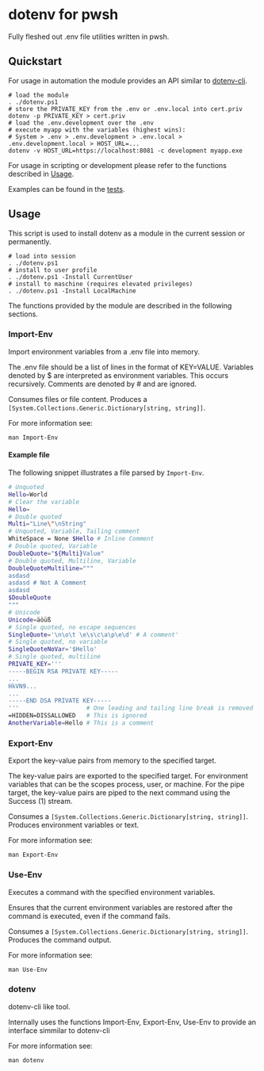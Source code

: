 # dotenv for pwsh

Fully fleshed out .env file utilities written in pwsh.

## Quickstart

For usage in automation the module provides an API similar to [dotenv-cli](https://github.com/entropitor/dotenv-cli).

```pwsh
# load the module
. ./dotenv.ps1
# store the PRIVATE_KEY from the .env or .env.local into cert.priv
dotenv -p PRIVATE_KEY > cert.priv
# load the .env.development over the .env
# execute myapp with the variables (highest wins):
# System > .env > .env.development > .env.local > .env.development.local > HOST_URL=...
dotenv -v HOST_URL=https://localhost:8081 -c development myapp.exe
```

For usage in scripting or development please refer to the functions described in [Usage](#usage).

Examples can be found in the [tests](dotenv.Tests.ps1).

## Usage

This script is used to install dotenv as a module in the current session or permanently.

```pwsh
# load into session
. ./dotenv.ps1
# install to user profile
. ./dotenv.ps1 -Install CurrentUser
# install to maschine (requires elevated privileges)
. ./dotenv.ps1 -Install LocalMachine
```

The functions provided by the module are described in the following sections.

### Import-Env

Import environment variables from a .env file into memory.

The .env file should be a list of lines in the format of KEY=VALUE.
Variables denoted by $ are interpreted as environment variables. This occurs recursively.
Comments are denoted by # and are ignored.

Consumes files or file content.
Produces a `[System.Collections.Generic.Dictionary[string, string]]`.

For more information see:

```pwsh
man Import-Env
```

#### Example file

The following snippet illustrates a file parsed by `Import-Env`.

```bash
# Unquoted
Hello=World
# Clear the variable
Hello=
# Double quoted
Multi="Line\"\nString"
# Unquoted, Variable, Tailing comment
WhiteSpace = None $Hello # Inline Comment
# Double quoted, Variable
DoubleQuote="${Multi}Value"
# Double quoted, Multiline, Variable
DoubleQuoteMultiline="""
asdasd
asdasd # Not A Comment
asdasd
$DoubleQuote
"""
# Unicode
Unicode=äöüß
# Single quoted, no escape sequences
SingleQuote='\n\o\t \e\s\c\a\p\e\d' # A comment'
# Single quoted, no variable
SingleQuoteNoVar='$Hello'
# Single quoted, multiline
PRIVATE_KEY='''
-----BEGIN RSA PRIVATE KEY-----
...
HkVN9...
...
-----END DSA PRIVATE KEY-----
'''                   # One leading and tailing line break is removed
=HIDDEN=DISSALLOWED   # This is ignored
AnotherVariable=Hello # This is a comment
```

### Export-Env

Export the key-value pairs from memory to the specified target.

The key-value pairs are exported to the specified target. For environment variables that can be the scopes process, user, or machine.
For the pipe target, the key-value pairs are piped to the next command using the Success (1) stream.

Consumes a `[System.Collections.Generic.Dictionary[string, string]]`.
Produces environment variables or text.

For more information see:

```pwsh
man Export-Env
```

### Use-Env

Executes a command with the specified environment variables.

Ensures that the current environment variables are restored after the command is executed, even if the command fails.

Consumes a `[System.Collections.Generic.Dictionary[string, string]]`.
Produces the command output.

For more information see:

```pwsh
man Use-Env
```

### dotenv

dotenv-cli like tool.

Internally uses the functions Import-Env, Export-Env, Use-Env to provide an interface simmilar to dotenv-cli

For more information see:

```pwsh
man dotenv
```
